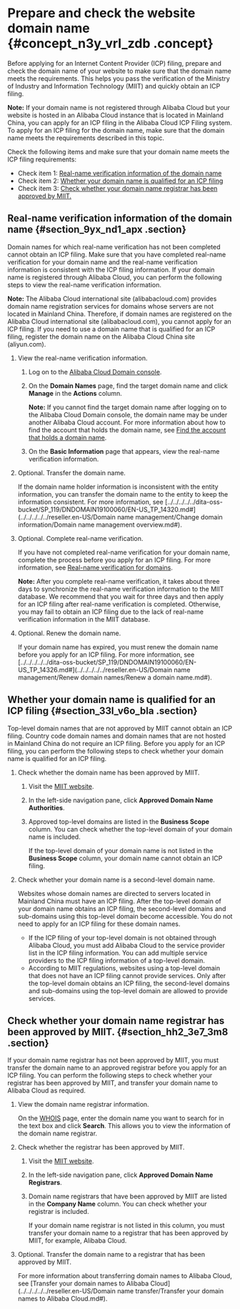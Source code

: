 # Prepare and check the website domain name {#concept_n3y_vrl_zdb .concept}

Before applying for an Internet Content Provider \(ICP\) filing, prepare and check the domain name of your website to make sure that the domain name meets the requirements. This helps you pass the verification of the Ministry of Industry and Information Technology \(MIIT\) and quickly obtain an ICP filing.

**Note:** If your domain name is not registered through Alibaba Cloud but your website is hosted in an Alibaba Cloud instance that is located in Mainland China, you can apply for an ICP filing in the Alibaba Cloud ICP Filing system. To apply for an ICP filing for the domain name, make sure that the domain name meets the requirements described in this topic.

Check the following items and make sure that your domain name meets the ICP filing requirements:

-   Check item 1: [Real-name verification information of the domain name](#section_9yx_nd1_apx)
-   Check item 2: [Whether your domain name is qualified for an ICP filing](#section_33l_v6o_bla)
-   Check item 3: [Check whether your domain name registrar has been approved by MIIT.](#section_hh2_3e7_3m8)

## Real-name verification information of the domain name {#section_9yx_nd1_apx .section}

Domain names for which real-name verification has not been completed cannot obtain an ICP filing. Make sure that you have completed real-name verification for your domain name and the real-name verification information is consistent with the ICP filing information. If your domain name is registered through Alibaba Cloud, you can perform the following steps to view the real-name verification information.

**Note:** The Alibaba Cloud international site \(alibabacloud.com\) provides domain name registration services for domains whose servers are not located in Mainland China. Therefore, if domain names are registered on the Alibaba Cloud international site \(alibabacloud.com\), you cannot apply for an ICP filing. If you need to use a domain name that is qualified for an ICP filing, register the domain name on the Alibaba Cloud China site \(aliyun.com\).

1.  View the real-name verification information.

    1.  Log on to the [Alibaba Cloud Domain console](https://netcn.console.aliyun.com/core/domain/list).
    2.  On the **Domain Names** page, find the target domain name and click **Manage** in the **Actions** column.

        **Note:** If you cannot find the target domain name after logging on to the Alibaba Cloud Domain console, the domain name may be under another Alibaba Cloud account. For more information about how to find the account that holds the domain name, see [Find the account that holds a domain name](https://help.aliyun.com/knowledge_detail/51187.html).

    3.  On the **Basic Information** page that appears, view the real-name verification information.
2.  Optional. Transfer the domain name.

    If the domain name holder information is inconsistent with the entity information, you can transfer the domain name to the entity to keep the information consistent. For more information, see [../../../../../dita-oss-bucket/SP\_119/DNDOMAIN19100060/EN-US\_TP\_14320.md\#](../../../../../reseller.en-US/Domain name management/Change domain information/Domain name management overview.md#).

3.  Optional. Complete real-name verification.

    If you have not completed real-name verification for your domain name, complete the process before you apply for an ICP filing. For more information, see [Real-name verification for domains](https://help.aliyun.com/knowledge_detail/35881.html).

    **Note:** After you complete real-name verification, it takes about three days to synchronize the real-name verification information to the MIIT database. We recommend that you wait for three days and then apply for an ICP filing after real-name verification is completed. Otherwise, you may fail to obtain an ICP filing due to the lack of real-name verification information in the MIIT database.

4.  Optional. Renew the domain name.

    If your domain name has expired, you must renew the domain name before you apply for an ICP filing. For more information, see [../../../../../dita-oss-bucket/SP\_119/DNDOMAIN19100060/EN-US\_TP\_14326.md\#](../../../../../reseller.en-US/Domain name management/Renew domain names/Renew a domain name.md#).


## Whether your domain name is qualified for an ICP filing {#section_33l_v6o_bla .section}

Top-level domain names that are not approved by MIIT cannot obtain an ICP filing. Country code domain names and domain names that are not hosted in Mainland China do not require an ICP filing. Before you apply for an ICP filing, you can perform the following steps to check whether your domain name is qualified for an ICP filing.

1.  Check whether the domain name has been approved by MIIT.
    1.  Visit the [MIIT website](http://域名.信息).
    2.  In the left-side navigation pane, click **Approved Domain Name Authorities**.
    3.  Approved top-level domains are listed in the **Business Scope** column. You can check whether the top-level domain of your domain name is included.

        If the top-level domain of your domain name is not listed in the **Business Scope** column, your domain name cannot obtain an ICP filing.

2.  Check whether your domain name is a second-level domain name.

    Websites whose domain names are directed to servers located in Mainland China must have an ICP filing. After the top-level domain of your domain name obtains an ICP filing, the second-level domains and sub-domains using this top-level domain become accessible. You do not need to apply for an ICP filing for these domain names.

    -   If the ICP filing of your top-level domain is not obtained through Alibaba Cloud, you must add Alibaba Cloud to the service provider list in the ICP filing information. You can add multiple service providers to the ICP filing information of a top-level domain.
    -   According to MIIT regulations, websites using a top-level domain that does not have an ICP filing cannot provide services. Only after the top-level domain obtains an ICP filing, the second-level domains and sub-domains using the top-level domain are allowed to provide services.

## Check whether your domain name registrar has been approved by MIIT. {#section_hh2_3e7_3m8 .section}

If your domain name registrar has not been approved by MIIT, you must transfer the domain name to an approved registrar before you apply for an ICP filing. You can perform the following steps to check whether your registrar has been approved by MIIT, and transfer your domain name to Alibaba Cloud as required.

1.  View the domain name registrar information.

    On the [WHOIS](https://whois.aliyun.com/) page, enter the domain name you want to search for in the text box and click **Search**. This allows you to view the information of the domain name registrar.

2.  Check whether the registrar has been approved by MIIT.

    1.  Visit the [MIIT website](http://域名.信息).
    2.  In the left-side navigation pane, click **Approved Domain Name Registrars**.
    3.  Domain name registrars that have been approved by MIIT are listed in the **Company Name** column. You can check whether your registrar is included.

        If your domain name registrar is not listed in this column, you must transfer your domain name to a registrar that has been approved by MIIT, for example, Alibaba Cloud.

3.  Optional. Transfer the domain name to a registrar that has been approved by MIIT.

    For more information about transferring domain names to Alibaba Cloud, see [Transfer your domain names to Alibaba Cloud](../../../../../reseller.en-US/Domain name transfer/Transfer your domain names to Alibaba Cloud.md#).



